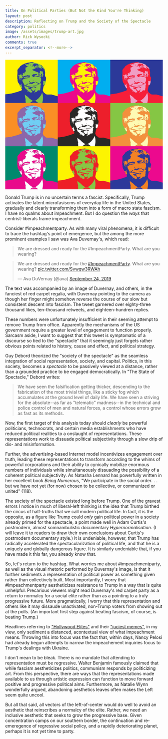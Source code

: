 ```yaml
---
title: On Political Parties (But Not the Kind You're Thinking)
layout: post
description: Reflecting on Trump and the Society of the Spectacle
category: politics
image: /assets/images/trump-art.jpg
author: Rick Wysocki
comments: true
excerpt_separator: <!--more-->
---
```


![Pop art images of  Donald Trump](/assets/images/trump-art.jpg)

Donald Trump is in no uncertain terms a fascist. <!--more--> Specifically, Trump activates the latent microfasiscms of everyday life in the United States, gradually and clearly transforming them into a form of macro state fascism. I have no qualms about impeachment. But I do question the *ways* that centrist-liberals frame impeachment.

Consider #impeachmentparty. As with many viral phenomena, it is difficult to trace the hashtag's point of emergence, but the among the more prominent examples I saw was Ava Duvernay's, which read:

> We are dressed and ready for the #ImpeachmentParty. What are you wearing?

<blockquote class="twitter-tweet"><p lang="en" dir="ltr">We are dressed and ready for the <a href="https://twitter.com/hashtag/ImpeachmentParty?src=hash&amp;ref_src=twsrc%5Etfw">#ImpeachmentParty</a>. What are you wearing? <a href="https://t.co/Svwqw3RWAh">pic.twitter.com/Svwqw3RWAh</a></p>&mdash; Ava DuVernay (@ava) <a href="https://twitter.com/ava/status/1176631308237197313?ref_src=twsrc%5Etfw">September 24, 2019</a></blockquote> <script async src="https://platform.twitter.com/widgets.js" charset="utf-8"></script>

The text was accompanied by an image of Duvernay, and others, in the fanciest of red carpet regalia, with Duvernay pointing to the camera as though her finger might somehow reverse the course of our slow but consistent descent into fascism. The tweet garnered over eighty-three thousand likes, ten-thousand retweets, and eighteen-hundren replies.

These numbers were unfortunately insufficient in their seeming attempt to remove Trump from office. Apparently the mechanisms of the US government require a greater level of engagement to function properly. Sarcasm aside, I want to suggest that this tweet is symptomatic of a discourse so tied to the "spectacle" that it seemingly just forgets rather obvious points related to history, cause and effect, and political strategy.

Guy Debord theorized the "society of the spectacle" as the seamless integration of social representation, society, and capital. Politics, in this society, becomes a *spectacle* to be  passively viewed at a distance, rather than a grounded practice to be engaged democratically. In "The State of Spectacle," Debord writes:

> We have seen the falsification getting thicker, descending to the fabrication of the most trivial things, like a sticky fog which accumulates at the ground level of daily life. We have seen a striving for the absolute--as far as "telematic" madness--in the technical and police control of men and natural forces, a control whose errors grow as fast as its methods.

Now, the first target of this analysis today should *clearly* be powerful politicians, technocrats, and certain media establishments who have reduced political realities to a onslaught of representations. These representations work to dissuade political subjectivity through a slow drip of dis- and misinformation.

Further, the advertising-based Internet model incentivizes engagement over truth, leading these representations to transform according to the whims of powerful corporations and their ability to cynically mobilize enormous numbers of individuals while simultaneously dissuading the possibility of a coherent political subjectivity. As Natasha Lennard has powerfully written in her excellent book *Being Numerous*, "We participate in the social order. . . but we have not yet (for now) chosen to be collective, or communized or united" (118).

The society of the spectacle existed long before Trump. One of the gravest errors I notice in much of liberal-left thinking is the idea that Trump birthed the circus of half-truths that we call modern political life. In fact, it is the opposite, as a figure like Trump could *only* gain political power in a society already primed for the spectacle, a point made well in Adam Curtis's postmodern, almost somnambulistic documentary *Hypernormalisation*. (I will leave it to readers to draw their own conclusions about Curtis's postmodern documentary style.) It is undeniable, however, that Trump has radically accelerated the spectacularization of political life, and that he is a uniquely and globally dangerous figure. It is similarly undeniable that, if you have made it this far, you already know that.

So, let's return to the hashtag. What worries me about #impeachmentparty, as well as the visual rhetoric performed by Duvernay's image, is that it further sediments a representation of political power as something given rather than collectively built. Most importantly, I worry that #impeachmentparty aestheticizes resistance to Trump in a way that is quite unhelpful. Precarious viewers might read Duvernay's red carpet party as a return to normalcy for a social elite rather than as a pointing to a truly progressive future. More pragmatically, I worry that this representation and others like it may dissaude unactivated, non-Trump voters from showing out at the polls. (An important first step against beating fascism, of course, is beating Trump.)

Headlines referring to ["Hollywood Elites"](https://www.dailymail.co.uk/news/article-7501249/Rosie-ODonnell-Ava-Duvernay-Hollywood-elites-celebrating-Pelosis-impeachment-inquiry.html) and their ["juciest memes"](https://www.teenvogue.com/story/juiciest-donald-trump-impeachment-memes-nancy-pelosi), in my view, only sediment a distanced, acontextual view of what impeachment means. Throwing this into focus was the fact that, within days, Nancy Pelosi had already begun attempts to narrow the impeachement inquiries focus to Trump's dealings with Ukraine.

I don't mean to be bleak. There is no mandate that attending to representation must be regressive. Walter Benjamin famously claimed that while fascism aestheticizes politics, communism responds by politicizing art. From this perspective, there are ways that the representations made available to us through artistic expression can function to move forward positive and progressive political aims. Furthermore, as Natalie Wynn wonderfully argued, abandoning aesthetics leaves often makes the Left seem quite uncool.

But all that said, all vectors of the left-of-center would do well to avoid an aesthetic that reinscribes a normalcy of the elite. Rather, we need an inclusive aesthetic that seeks to grow the progressive base. Given concentration camps on our southern border, the continuation and re-emeregence of regressive social policy, and a rapidly deteriorating planet, perhaps it is not yet time to party.
